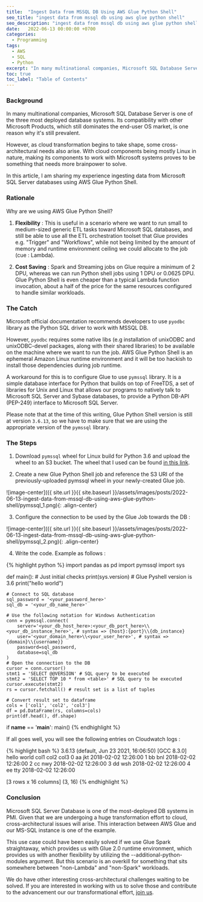 ```yaml
---
title:  "Ingest Data from MSSQL DB Using AWS Glue Python Shell"
seo_title: "ingest data from mssql db using aws glue python shell"
seo_description: "ingest data from mssql db using aws glue python shell"
date:   2022-06-13 00:00:00 +0700
categories:
  - Programming
tags:
  - AWS
  - SQL
  - Python
excerpt: "In many multinational companies, Microsoft SQL Database Server is one of the three most deployed database systems. Its compatibility with other Microsoft Products...."
toc: true
toc_label: "Table of Contents"
---
```

### Background
In many multinational companies, Microsoft SQL Database Server is one of the three most deployed database systems. Its compatibility with other Microsoft Products, which still dominates the end-user OS market, is one reason why it's still prevalent.

However, as cloud transformation begins to take shape, some cross-architectural needs also arise. With cloud components being mostly Linux in nature, making its components to work with Microsoft systems proves to be something that needs more brainpower to solve.

In this article, I am sharing my experience ingesting data from Microsoft SQL Server databases using AWS Glue Python Shell.

### Rationale

Why are we using AWS Glue Python Shell?

1. **Flexibility** : This is useful in a scenario where we want to run small to medium-sized generic ETL tasks toward Microsoft SQL databases, and still be able to use all the ETL orchestration toolset that Glue provides e.g. "Trigger" and "Workflows", while not being limited by the amount of memory and runtime environment ceiling we could allocate to the job (cue : Lambda).

2. **Cost Saving** : Spark and Streaming jobs on Glue require a minimum of 2 DPU, whereas we can run Python shell jobs using 1 DPU or 0.0625 DPU. Glue Python Shell is even cheaper than a typical Lambda function invocation, about a half of the price for the same resources configured to handle similar workloads.

### The Catch
Microsoft official documentation recommends developers to use `pyodbc` library as the Python SQL driver to work with MSSQL DB.

However, `pyodbc` requires some native libs (e.g installation of unixODBC and unixODBC-devel packages, along with their shared libraries) to be available on the machine where we want to run the job. AWS Glue Python Shell is an ephemeral Amazon Linux runtime environment and it will be too hackish to install those dependencies during job runtime.

A workaround for this is to configure Glue to use `pymssql` library. It is a simple database interface for Python that builds on top of FreeTDS, a set of libraries for Unix and Linux that allows our programs to natively talk to Microsoft SQL Server and Sybase databases, to provide a Python DB-API (PEP-249) interface to Microsoft SQL Server.

Please note that at the time of this writing, Glue Python Shell version is still at version `3.6.13`, so we have to make sure that we are using the appropriate version of the `pymssql` library.

### The Steps

1. Download `pymssql` wheel for Linux build for Python 3.6 and upload the wheel to an S3 bucket. The wheel that I used can be found [in this link](https://files.pythonhosted.org/packages/bc/af/503da3351f6301ee1af5e34b10ba599afd67d20db0c70b0d05d4af56947f/pymssql-2.2.5-cp36-cp36m-manylinux_2_24_x86_64.whl).

2. Create a new Glue Python Shell job and reference the S3 URI of the previously-uploaded pymssql wheel in your newly-created Glue job.

![image-center]({{ site.url }}{{ site.baseurl }}/assets/images/posts/2022-06-13-ingest-data-from-mssql-db-using-aws-glue-python-shell/pymssql_1.png){: .align-center}

3. Configure the connection to be used by the Glue Job towards the DB :

![image-center]({{ site.url }}{{ site.baseurl }}/assets/images/posts/2022-06-13-ingest-data-from-mssql-db-using-aws-glue-python-shell/pymssql_2.png){: .align-center}

4. Write the code. Example as follows :

{% highlight python %}
import pandas as pd
import pymssql
import sys

def main():
    # Just initial checks
    print(sys.version) # Glue Pyshell version is 3.6
    print("hello world")

    # Connect to SQL database
    sql_password = '<your_password_here>'
    sql_db = '<your_db_name_here>'

    # Use the following notation for Windows Authentication
    conn = pymssql.connect(
        server='<your_db_host_here>:<your_db_port_here>\\<your_db_instance_here>', # syntax => {host}:{port}\\{db_instance}
        user='<your_domain_here>\\<your_user_here>', # syntax => {domain}\\{username}}
        password=sql_password,
        database=sql_db
    )
    # Open the connection to the DB
    cursor = conn.cursor()
    stmt1 = 'SELECT @@VERSION' # SQL query to be executed
    stmt2 = 'SELECT TOP 10 * from <table>' # SQL query to be executed
    cursor.execute(stmt2)
    rs = cursor.fetchall() # result set is a list of tuples

    # Convert result set to dataframe
    cols = ['col1', 'col2', 'col3']
    df = pd.DataFrame(rs, columns=cols)
    print(df.head(), df.shape)

if __name__ == '__main__':
    main()
{% endhighlight %}


If all goes well, you will see the following entries on Cloudwatch logs :

{% highlight bash %}
3.6.13 (default, Jun 23 2021, 16:06:50)
[GCC 8.3.0]
hello world
col1 col2 col3
0 aa jkt 2018-02-02 12:26:00
1 bb bnl 2018-02-02 12:26:00
2 cc nwy 2018-02-02 12:26:00
3 dd wsh 2018-02-02 12:26:00
4 ee tty 2018-02-02 12:26:00

[3 rows x 16 columns] (3, 16)
{% endhighlight %}

### Conclusion

Microsoft SQL Server Database is one of the most-deployed DB systems in PMI. Given that we are undergoing a huge transformation effort to cloud, cross-architectural issues will arise. This interaction between AWS Glue and our MS-SQL instance is one of the example.

This use case could have been easily solved if we use Glue Spark straightaway, which provides us with Glue 2.0 runtime environment, which provides us with another flexibility by utilizing the --additional-python-modules argument. But this scenario is an overkill for something that sits somewhere between "non-Lambda" and "non-Spark" workloads.

We do have other interesting cross-architectural challenges waiting to be solved. If you are interested in working with us to solve those and contribute to the advancement our our transformational effort, [join us](https://www.pmi.com/careers/explore-our-job-opportunities?departments=Information+Technology&page=1).